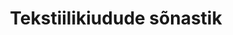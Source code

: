 ---
title: Tekstiilikiudude sõnastik
title_en: Textile and Fabric Dictionary
notes: Tekstiilikiudude sõnastik
notes_en: 'A multilingual glossary containing terms and abbreviations in the field of fabric and textiles.'
category:
  - 'Majandus ja rahandus'
category_en:
  - 'Economy and Finance'
resources:
  - name: Tekstiilikiudude sonastik
    url: 'https://www.eurotermbank.com/collections/572'
    format: HTML
    interactive: 'False'
license: OTHER
update_freq: 'http://purl.org/linked-data/sdmx/2009/code#freq-A'
organization: Eesti Rõiva- ja Tekstiililiit
maintainer_name: Ruta Rannala
maintainer_email: ''
maintainer_phone: ''
date_issued: '21/03/2020'
date_modified: 2020/03/31
---